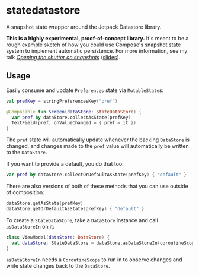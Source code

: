 # statedatastore

A snapshot state wrapper around the Jetpack Datastore library.

**This is a highly experimental, proof-of-concept library.** It's meant to be a rough example sketch
of how you could use Compose's snapshot state system to implement automatic persistence. For more
information, see my talk [_Opening the shutter on snapshots_](https://www.droidcon.com/2022/09/29/opening-the-shutter-on-snapshots/)
([slides](https://speakerdeck.com/zachklipp/opening-the-shutter-on-snapshots)).

## Usage

Easily consume and update `Preferences` state via `MutableState`s:
```kotlin
val prefKey = stringPreferencesKey("pref") 

@Composable fun Screen(dataStore: StateDataStore) {
  var pref by dataStore.collectAsState(prefKey)
  TextField(pref, onValueChanged = { pref = it })
}
```
The `pref` state will automatically update whenever the backing `DataStore` is changed, and changes
made to the `pref` value will automatically be written to the `DataStore`.

If you want to provide a default, you do that too:
```kotlin
var pref by dataStore.collectOrDefaultAsState(prefKey) { "default" }
```

There are also versions of both of these methods that you can use outside of composition:
```kotlin
dataStore.getAsState(prefKey)
dataStore.getOrDefaultAsState(prefKey) { "default" }
```

To create a `StateDataStore`, take a `DataStore` instance and call `asDataStoreIn` on it: 
```kotlin
class ViewModel(dataStore: DataStore) {
  val dataStore: StateDataStore = dataStore.asDataStoreIn(coroutineScope)
}
```
`asDataStoreIn` needs a `CoroutineScope` to run in to observe changes and write state changes
back to the `DataStore`.